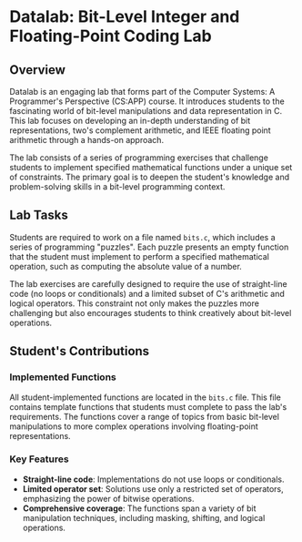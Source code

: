 # Datalab: Bit-Level Integer and Floating-Point Coding Lab

## Overview

Datalab is an engaging lab that forms part of the Computer Systems: A Programmer's Perspective (CS:APP) course. It introduces students to the fascinating world of bit-level manipulations and data representation in C. This lab focuses on developing an in-depth understanding of bit representations, two's complement arithmetic, and IEEE floating point arithmetic through a hands-on approach.

The lab consists of a series of programming exercises that challenge students to implement specified mathematical functions under a unique set of constraints. The primary goal is to deepen the student's knowledge and problem-solving skills in a bit-level programming context.

## Lab Tasks

Students are required to work on a file named `bits.c`, which includes a series of programming "puzzles". Each puzzle presents an empty function that the student must implement to perform a specified mathematical operation, such as computing the absolute value of a number.

The lab exercises are carefully designed to require the use of straight-line code (no loops or conditionals) and a limited subset of C's arithmetic and logical operators. This constraint not only makes the puzzles more challenging but also encourages students to think creatively about bit-level operations.

## Student's Contributions

### Implemented Functions

All student-implemented functions are located in the `bits.c` file. This file contains template functions that students must complete to pass the lab's requirements. The functions cover a range of topics from basic bit-level manipulations to more complex operations involving floating-point representations.

### Key Features

- **Straight-line code**: Implementations do not use loops or conditionals.
- **Limited operator set**: Solutions use only a restricted set of operators, emphasizing the power of bitwise operations.
- **Comprehensive coverage**: The functions span a variety of bit manipulation techniques, including masking, shifting, and logical operations.

